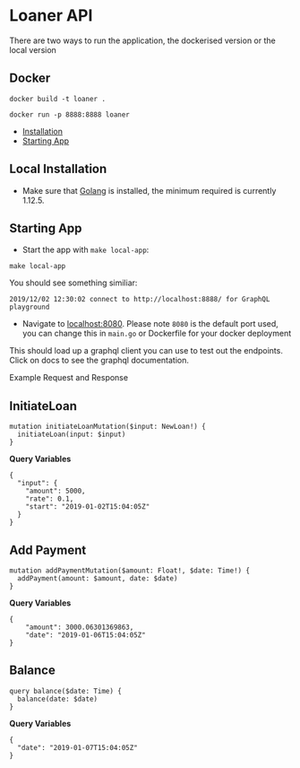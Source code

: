 # Loaner API

There are two ways to run the application, the dockerised version or the local version

## Docker

`docker build -t loaner .`

`docker run -p 8888:8888 loaner`


- [Installation](#installation)
- [Starting App](#starting-app)

## Local Installation

- Make sure that [Golang](https://golang.org/) is installed, the minimum required is currently 1.12.5.

## Starting App

- Start the app with `make local-app`:

```shell
make local-app
```

You should see something similiar:

```shell
2019/12/02 12:30:02 connect to http://localhost:8888/ for GraphQL playground
```

- Navigate to [localhost:8080](http://localhost:8888). Please note `8080` is the default port used, you can change this in `main.go` or Dockerfile for your docker deployment

This should load up a graphql client you can use to test out the endpoints. Click on docs to see the graphql documentation.

Example Request and Response 

## InitiateLoan
```
mutation initiateLoanMutation($input: NewLoan!) {
  initiateLoan(input: $input)
}
```

**Query Variables**
```
{
  "input": {
    "amount": 5000,
    "rate": 0.1,
    "start": "2019-01-02T15:04:05Z"
  }
}
```

## Add Payment
```
mutation addPaymentMutation($amount: Float!, $date: Time!) {
  addPayment(amount: $amount, date: $date)
}
```

**Query Variables**
```
{
    "amount": 3000.06301369863,
    "date": "2019-01-06T15:04:05Z"
}
```

## Balance
```
query balance($date: Time) {
  balance(date: $date)
}
```

**Query Variables**
```
{
  "date": "2019-01-07T15:04:05Z"
}
```